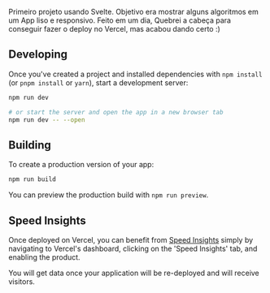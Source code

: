 Primeiro projeto usando Svelte.
Objetivo era mostrar alguns algoritmos em um App liso e responsivo.
Feito em um dia, Quebrei a cabeça para conseguir fazer o deploy no Vercel, mas acabou dando certo :)
## Developing

Once you've created a project and installed dependencies with `npm install` (or `pnpm install` or `yarn`), start a development server:

```bash
npm run dev

# or start the server and open the app in a new browser tab
npm run dev -- --open
```

## Building

To create a production version of your app:

```bash
npm run build
```

You can preview the production build with `npm run preview`.

## Speed Insights

Once deployed on Vercel, you can benefit from [Speed Insights](https://vercel.com/docs/concepts/speed-insights) simply by navigating to Vercel's dashboard, clicking on the 'Speed Insights' tab, and enabling the product.

You will get data once your application will be re-deployed and will receive visitors.
